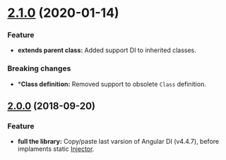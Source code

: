<a name="2.1.0"></a>
# [2.1.0](https://github.com/KostyaTretyak/ts-di/releases/tag/2.1.0) (2020-01-14)

### Feature

- **extends parent class:** Added support DI to inherited classes.

### Breaking changes

- ***Class definition:** Removed support to obsolete `Class` definition.

<a name="2.0.0"></a>
## [2.0.0](https://github.com/KostyaTretyak/ts-di/releases/tag/2.0.0) (2018-09-20)

### Feature

- **full the library:** Copy/paste last varsion of Angular DI (v4.4.7), before implaments static [Injector](https://angular.io/api/core/Injector).

